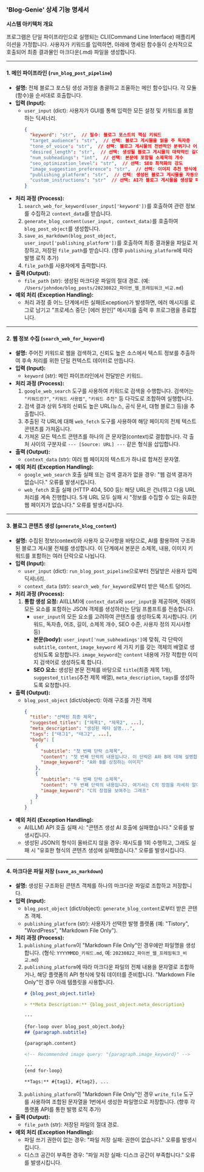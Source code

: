 ### **'Blog-Genie' 상세 기능 명세서**

**시스템 아키텍처 개요**

프로그램은 단일 파이프라인으로 실행되는 CLI(Command Line Interface) 애플리케이션을 가정합니다. 사용자가 키워드를 입력하면, 아래에 명세된 함수들이 순차적으로 호출되어 최종 결과물인 마크다운(.md) 파일을 생성합니다.

---

#### **1. 메인 파이프라인 (`run_blog_post_pipeline`)**

*   **설명:** 전체 블로그 포스팅 생성 과정을 총괄하고 조율하는 메인 함수입니다. 각 모듈(함수)을 순서대로 호출합니다.
*   **입력 (Input):**
    *   `user_input` (dict): 사용자가 GUI를 통해 입력한 모든 설정 및 키워드를 포함하는 딕셔너리.
        ```json
        {
          "keyword": "str",  // 필수: 블로그 포스트의 핵심 키워드
          "target_audience": "str",  // 선택: 블로그 게시물을 읽을 주 독자층
          "tone_of_voice": "str",  // 선택: 블로그 게시물의 전반적인 분위기나 어조
          "desired_length": "str",  // 선택: 생성될 블로그 게시물의 대략적인 길이
          "num_subheadings": "int",  // 선택: 본문에 포함될 소제목의 개수
          "seo_optimization_level": "str",  // 선택: SEO 최적화의 강도
          "image_suggestion_preference": "str",  // 선택: 이미지 추천 방식에 대한 선호도
          "publishing_platform": "str",  // 선택: 생성된 블로그 게시물을 자동으로 발행할 플랫폼
          "custom_instructions": "str"  // 선택: AI가 블로그 게시물을 생성할 때 참고할 추가적인 지시사항
        }
        ```
*   **처리 과정 (Process):**
    1.  `search_web_for_keyword(user_input['keyword'])`를 호출하여 관련 정보를 수집하고 `context_data`를 받습니다.
    2.  `generate_blog_content(user_input, context_data)`를 호출하여 `blog_post_object`를 생성합니다.
    3.  `save_as_markdown(blog_post_object, user_input['publishing_platform'])`를 호출하여 최종 결과물을 파일로 저장하고, 저장된 `file_path`를 받습니다. (향후 `publishing_platform`에 따라 발행 로직 추가)
    4.  `file_path`를 사용자에게 출력합니다.
*   **출력 (Output):**
    *   `file_path` (str): 생성된 마크다운 파일의 절대 경로. (예: `/Users/johndoe/blog_posts/20230822_파이썬_웹_프레임워크_비교.md`)
*   **예외 처리 (Exception Handling):**
    *   처리 과정 중 어느 단계에서든 실패(Exception)가 발생하면, 에러 메시지를 로그로 남기고 "프로세스 중단: [에러 원인]" 메시지를 출력 후 프로그램을 종료합니다.

---

#### **2. 웹 정보 수집 (`search_web_for_keyword`)**

*   **설명:** 주어진 키워드로 웹을 검색하고, 신뢰도 높은 소스에서 텍스트 정보를 추출하여 후속 처리를 위한 단일 컨텍스트 데이터로 만듭니다.
*   **입력 (Input):**
    *   `keyword` (str): 메인 파이프라인에서 전달받은 키워드.
*   **처리 과정 (Process):**
    1.  `google_web_search` 도구를 사용하여 키워드로 검색을 수행합니다. 검색어는 `"키워드란?"`, `"키워드 사용법"`, `"키워드 추천"` 등 다각도로 조합하여 실행합니다.
    2.  검색 결과 상위 5개의 신뢰도 높은 URL(뉴스, 공식 문서, 대형 블로그 등)을 추출합니다.
    3.  추출된 각 URL에 대해 `web_fetch` 도구를 사용하여 해당 페이지의 전체 텍스트 콘텐츠를 가져옵니다.
    4.  가져온 모든 텍스트 콘텐츠를 하나의 큰 문자열(context)로 결합합니다. 각 출처 사이의 구분자로 `--- [Source: URL] ---` 같은 형식을 삽입합니다.
*   **출력 (Output):**
    *   `context_data` (str): 여러 웹 페이지의 텍스트가 하나로 합쳐진 문자열.
*   **예외 처리 (Exception Handling):**
    *   `google_web_search` 호출 실패 또는 검색 결과가 없을 경우: "웹 검색 결과가 없습니다." 오류를 발생시킵니다.
    *   `web_fetch` 호출 실패 (HTTP 404, 500 등): 해당 URL은 건너뛰고 다음 URL 처리를 계속 진행합니다. 5개 URL 모두 실패 시 "정보를 수집할 수 있는 유효한 웹 페이지가 없습니다." 오류를 발생시킵니다.

---

#### **3. 블로그 콘텐츠 생성 (`generate_blog_content`)**

*   **설명:** 수집된 정보(context)와 사용자 요구사항을 바탕으로, AI를 활용하여 구조화된 블로그 게시물 전체를 생성합니다. 이 단계에서 본문은 소제목, 내용, 이미지 키워드를 포함하는 여러 단락으로 나뉩니다.
*   **입력 (Input):**
    *   `user_input` (dict): `run_blog_post_pipeline`으로부터 전달받은 사용자 입력 딕셔너리.
    *   `context_data` (str): `search_web_for_keyword`로부터 받은 텍스트 덩어리.
*   **처리 과정 (Process):**
    1.  **통합 생성 요청:** AI(LLM)에 `context_data`와 `user_input`을 제공하며, 아래의 모든 요소를 포함하는 JSON 객체를 생성하라는 단일 프롬프트를 전송합니다.
        *   `user_input`의 모든 요소를 고려하여 콘텐츠를 생성하도록 지시합니다. (키워드, 독자층, 어조, 길이, 소제목 개수, SEO 수준, 사용자 정의 지시사항 등)
        *   **본문(body):** `user_input['num_subheadings']`에 맞춰, 각 단락이 `subtitle`, `content`, `image_keyword` 세 가지 키를 갖는 객체의 배열로 생성되도록 요청합니다. `image_keyword`는 `content` 내용에 가장 적합한 이미지 검색어로 생성하도록 합니다.
        *   **SEO 요소:** 생성된 본문 전체를 바탕으로 `title`(최종 제목 1개), `suggested_titles`(추천 제목 배열), `meta_description`, `tags`를 생성하도록 요청합니다.
*   **출력 (Output):**
    *   `blog_post_object` (dict/object): 아래 구조를 가진 객체
        ```json
        {
          "title": "선택된 최종 제목",
          "suggested_titles": ["제목1", "제목2", ...],
          "meta_description": "생성된 메타 설명...",
          "tags": ["태그1", "태그2", ...],
          "body": [
            {
              "subtitle": "첫 번째 단락 소제목",
              "content": "첫 번째 단락의 내용입니다. 이 단락은 A와 B에 대해 설명합니다.",
              "image_keyword": "A와 B를 상징하는 이미지"
            },
            {
              "subtitle": "두 번째 단락 소제목",
              "content": "두 번째 단락의 내용입니다. 여기서는 C의 장점을 자세히 알아봅니다.",
              "image_keyword": "C의 장점을 보여주는 그래프"
            }
          ]
        }
        ```
*   **예외 처리 (Exception Handling):**
    *   AI(LLM) API 호출 실패 시: "콘텐츠 생성 AI 호출에 실패했습니다." 오류를 발생시킵니다.
    *   생성된 JSON의 형식이 올바르지 않을 경우: 재시도를 1회 수행하고, 그래도 실패 시 "유효한 형식의 콘텐츠 생성에 실패했습니다." 오류를 발생시킵니다.

---

#### **4. 마크다운 파일 저장 (`save_as_markdown`)**

*   **설명:** 생성된 구조화된 콘텐츠 객체를 하나의 마크다운 파일로 조합하고 저장합니다.
*   **입력 (Input):**
    *   `blog_post_object` (dict/object): `generate_blog_content`로부터 받은 콘텐츠 객체.
    *   `publishing_platform` (str): 사용자가 선택한 발행 플랫폼 (예: "Tistory", "WordPress", "Markdown File Only").
*   **처리 과정 (Process):**
    1.  `publishing_platform`이 "Markdown File Only"인 경우에만 파일명을 생성합니다. (형식: `YYYYMMDD_키워드.md`, 예: `20230822_파이썬_웹_프레임워크_비교.md`)
    2.  `publishing_platform`에 따라 마크다운 파일의 전체 내용을 문자열로 조합하거나, 해당 플랫폼의 API 형식에 맞춰 데이터를 준비합니다. "Markdown File Only"인 경우 아래 템플릿을 사용합니다.
        ```markdown
        # {blog_post_object.title}

        > **Meta Description:** {blog_post_object.meta_description}

        ---

        {for-loop over blog_post_object.body}
        ## {paragraph.subtitle}

        {paragraph.content}

        <!-- Recommended image query: "{paragraph.image_keyword}" -->

        ---
        {end for-loop}

        **Tags:** #{tag1}, #{tag2}, ...
        ```
    3.  `publishing_platform`이 "Markdown File Only"인 경우 `write_file` 도구를 사용하여 조합된 문자열을 1번에서 생성한 파일명으로 저장합니다. (향후 각 플랫폼 API를 통한 발행 로직 추가)
*   **출력 (Output):**
    *   `file_path` (str): 저장된 파일의 절대 경로.
*   **예외 처리 (Exception Handling):**
    *   파일 쓰기 권한이 없는 경우: "파일 저장 실패: 권한이 없습니다." 오류를 발생시킵니다.
    *   디스크 공간이 부족한 경우: "파일 저장 실패: 디스크 공간이 부족합니다." 오류를 발생시킵니다.
